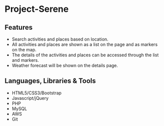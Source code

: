 # Project-Serene

## Features
* Search activities and places based on location.
* All activities and places are shown as a list on the page and as markers on the map.
* The details of the activities and places can be accessed through the list and markers.
* Weather forecast will be shown on the details page.

## Languages, Libraries & Tools
* HTML5/CSS3/Bootstrap
* Javascript/jQuery
* PHP
* MySQL
* AWS
* Git

